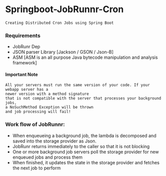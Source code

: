 # Springboot-JobRunnr-Cron
`Creating Distributed Cron Jobs using Spring Boot`

### Requirements
 - JobRunr Dep
 - JSON parser Library [Jackson / GSON / Json-B]
 - ASM [ASM is an all purpose Java bytecode manipulation and analysis framework]
 
 
#### Important Note
```
All your servers must run the same version of your code. If your webapp server has a 
newer version with a method signature
that is not compatible with the server that processes your background jobs, 
a NoSuchMethod Exception will be thrown 
and job processing will fail!
```


### Work flow of JobRunnr:

- When enqueueing a background job, the lambda is decomposed and saved into the storage provider as Json.
- JobRunr returns immediately to the caller so that it is not blocking
- One or more background job servers poll the storage provider for new enqueued jobs and process them
- When finished, it updates the state in the storage provider and fetches the next job to perform
